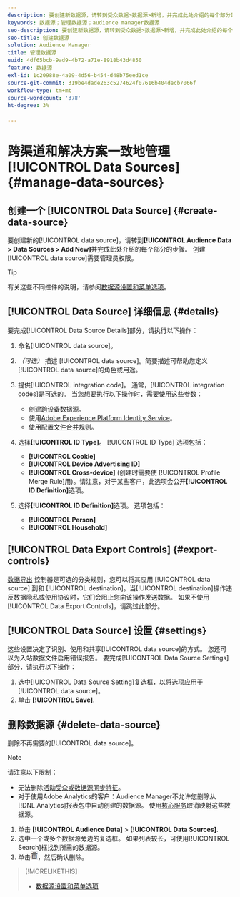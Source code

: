 ```yaml
---
description: 要创建新数据源，请转到受众数据>数据源>新增，并完成此处介绍的每个部分的步骤。 创建数据源需要管理员权限。
keywords: 数据源；管理数据源；audience manager数据源
seo-description: 要创建新数据源，请转到受众数据>数据源>新增，并完成此处介绍的每个部分的步骤。 创建数据源需要管理员权限。
seo-title: 创建数据源
solution: Audience Manager
title: 管理数据源
uuid: 4df65bcb-9ad9-4b72-a71e-8918b43d4850
feature: 数据源
exl-id: 1c20988e-4a09-4d56-b454-d48b75eed1ce
source-git-commit: 319be4dade263c5274624f07616b404decb7066f
workflow-type: tm+mt
source-wordcount: '378'
ht-degree: 3%

---
```


# 跨渠道和解决方案一致地管理 [!UICONTROL Data Sources] {#manage-data-sources}

## 创建一个 [!UICONTROL Data Source] {#create-data-source}

要创建新的[!UICONTROL data source]，请转到&#x200B;**[!UICONTROL Audience Data > Data Sources > Add New]**&#x200B;并完成此处介绍的每个部分的步骤。 创建[!UICONTROL data source]需要管理员权限。

<!-- create-datasource.xml -->

>[!TIP]
>
>有关这些不同控件的说明，请参阅[数据源设置和菜单选项](../features/datasources-list-and-settings.md#settings-menu-options)。

## [!UICONTROL Data Source] 详细信息 {#details}

要完成[!UICONTROL Data Source Details]部分，请执行以下操作：

1. 命名[!UICONTROL data source]。
1. *（可选）* 描述 [!UICONTROL data source]。简要描述可帮助您定义[!UICONTROL data source]的角色或用途。
1. 提供[!UICONTROL integration code]。 通常，[!UICONTROL integration codes]是可选的。 当您想要执行以下操作时，需要使用这些参数：

   * [创建跨设备数据源](../features/profile-merge-rules/merge-rules-start.md#create-data-source)。
   * 使用[Adobe Experience Platform Identity Service](https://experienceleague.adobe.com/docs/id-service/using/home.html)。
   * 使用[配置文件合并规则](../features/profile-merge-rules/merge-rules-start.md)。

1. 选择&#x200B;**[!UICONTROL ID Type]**。 [!UICONTROL ID Type] 选项包括：

   * **[!UICONTROL Cookie]**
   * **[!UICONTROL Device Advertising ID]**
   * **[!UICONTROL Cross-device]** (创建时需要使 [!UICONTROL Profile Merge Rule]用)。请注意，对于某些客户，此选项会公开&#x200B;**[!UICONTROL ID Definition]**&#x200B;选项。

1. 选择&#x200B;**[!UICONTROL ID Definition]**&#x200B;选项。 选项包括：

   * **[!UICONTROL Person]**
   * **[!UICONTROL Household]**

## [!UICONTROL Data Export Controls] {#export-controls}

[数据导出](../features/data-export-controls.md) 控制器是可选的分类规则，您可以将其应用 [!UICONTROL data source] 到和 [!UICONTROL destination]。当[!UICONTROL destination]操作违反数据隐私或使用协议时，它们会阻止您向该操作发送数据。 如果不使用[!UICONTROL Data Export Controls]，请跳过此部分。

## [!UICONTROL Data Source] 设置 {#settings}

这些设置决定了识别、使用和共享[!UICONTROL data source]的方式。 您还可以为入站数据文件启用错误报告。 要完成[!UICONTROL Data Source Settings]部分，请执行以下操作：

1. 选中[!UICONTROL Data Source Setting]复选框，以将选项应用于[!UICONTROL data source]。
2. 单击 **[!UICONTROL Save]**.

## 删除数据源 {#delete-data-source}

<!-- t_datasource_delete.xml -->

删除不再需要的[!UICONTROL data source]。

>[!NOTE]
>
>请注意以下限制：
>
>* 无法删除[活动受众或数据源同步特征](../features/traits/client-activity-synced-audience-traits.md)。
>* 对于使用Adobe Analytics的客户：Audience Manager不允许您删除从[!DNL Analytics]报表包中自动创建的数据源。 使用[核心服务](https://experienceleague.adobe.com/docs/core-services/interface/about-core-services/core-services-landing.html)取消映射这些数据源。


1. 单击 **[!UICONTROL Audience Data]** > **[!UICONTROL Data Sources]**.
1. 选中一个或多个数据源旁边的复选框。
如果列表较长，可使用[!UICONTROL Search]框找到所需的数据源。
1. 单击![](assets/icon_trash.png)，然后确认删除。


>[!MORELIKETHIS]
>
>* [数据源设置和菜单选项](../features/datasources-list-and-settings.md#settings-menu-options)


